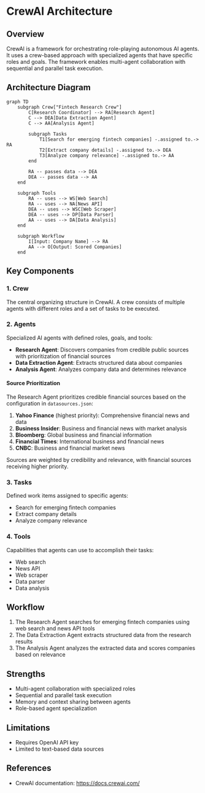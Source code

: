 # CrewAI Architecture

## Overview

CrewAI is a framework for orchestrating role-playing autonomous AI agents. It uses a crew-based approach with specialized agents that have specific roles and goals. The framework enables multi-agent collaboration with sequential and parallel task execution.

## Architecture Diagram

```mermaid
graph TD
    subgraph Crew["Fintech Research Crew"]
        C[Research Coordinator] --> RA[Research Agent]
        C --> DEA[Data Extraction Agent]
        C --> AA[Analysis Agent]
        
        subgraph Tasks
            T1[Search for emerging fintech companies] -.assigned to.-> RA
            T2[Extract company details] -.assigned to.-> DEA
            T3[Analyze company relevance] -.assigned to.-> AA
        end
        
        RA -- passes data --> DEA
        DEA -- passes data --> AA
    end
    
    subgraph Tools
        RA -- uses --> WS[Web Search]
        RA -- uses --> NA[News API]
        DEA -- uses --> WSC[Web Scraper]
        DEA -- uses --> DP[Data Parser]
        AA -- uses --> DA[Data Analysis]
    end
    
    subgraph Workflow
        I[Input: Company Name] --> RA
        AA --> O[Output: Scored Companies]
    end
```

## Key Components

### 1. Crew
The central organizing structure in CrewAI. A crew consists of multiple agents with different roles and a set of tasks to be executed.

### 2. Agents
Specialized AI agents with defined roles, goals, and tools:
- **Research Agent**: Discovers companies from credible public sources with prioritization of financial sources
- **Data Extraction Agent**: Extracts structured data about companies
- **Analysis Agent**: Analyzes company data and determines relevance

#### Source Prioritization
The Research Agent prioritizes credible financial sources based on the configuration in `datasources.json`:
1. **Yahoo Finance** (highest priority): Comprehensive financial news and data
2. **Business Insider**: Business and financial news with market analysis
3. **Bloomberg**: Global business and financial information
4. **Financial Times**: International business and financial news
5. **CNBC**: Business and financial market news

Sources are weighted by credibility and relevance, with financial sources receiving higher priority.

### 3. Tasks
Defined work items assigned to specific agents:
- Search for emerging fintech companies
- Extract company details
- Analyze company relevance

### 4. Tools
Capabilities that agents can use to accomplish their tasks:
- Web search
- News API
- Web scraper
- Data parser
- Data analysis

## Workflow

1. The Research Agent searches for emerging fintech companies using web search and news API tools
2. The Data Extraction Agent extracts structured data from the research results
3. The Analysis Agent analyzes the extracted data and scores companies based on relevance

## Strengths

- Multi-agent collaboration with specialized roles
- Sequential and parallel task execution
- Memory and context sharing between agents
- Role-based agent specialization

## Limitations

- Requires OpenAI API key
- Limited to text-based data sources

## References

- CrewAI documentation: https://docs.crewai.com/
